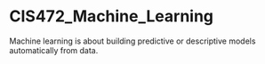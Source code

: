 # CIS472_Machine_Learning
Machine learning is about building predictive or descriptive models automatically from data.
